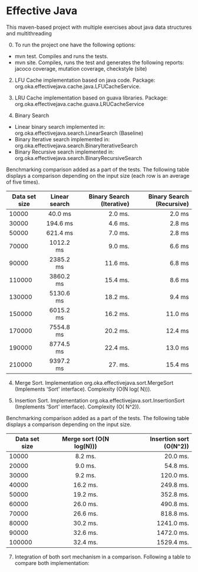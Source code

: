 # Effective Java

This maven-based project with multiple exercises about java data structures and multithreading 

0) To run the project one have the following options:

- mvn test. Compiles and runs the tests.
- mvn site. Compiles, runs the test and generates the following reports: jacoco coverage, mutation coverage,
  checkstyle (site)

2) LFU Cache implementation based on java code. Package: org.oka.effectivejava.cache.java.LFUCacheService.

3) LRU Cache implementation based on guava libraries. Package: org.oka.effectivejava.cache.guava.LRUCacheService

4) Binary Search

- Linear binary search implemented in: org.oka.effectivejava.search.LinearSearch (Baseline)
- Binary Iterative search implemented in: org.oka.effectivejava.search.BinaryIterativeSearch
- Binary Recursive search implemented in: org.oka.effectivejava.search.BinaryRecursiveSearch

Benchmarking comparison added as a part of the tests. The following table displays a comparison depending on the input
size (each row is an average of five times).

| Data set size | Linear search |  Binary Search (Iterative) | Binary Search (Recursive) |
|----------|:-------------:|------:|------:|
| 10000 | 40.0 ms | 2.0 ms. | 2.0 ms |
| 30000 | 194.6 ms | 4.6 ms. | 2.8 ms |
| 50000 | 621.4 ms | 7.0 ms. | 2.8 ms |
| 70000 | 1012.2 ms | 9.0 ms. | 6.6 ms |
| 90000 | 2385.2 ms | 11.6 ms. | 6.8 ms |
| 110000 | 3860.2 ms | 15.4 ms. | 8.6 ms |
| 130000 | 5130.6 ms | 18.2 ms. | 9.4 ms |
| 150000 | 6015.2 ms | 16.2 ms. | 11.0 ms |
| 170000 | 7554.8 ms | 20.2 ms. | 12.4 ms |
| 190000 | 8774.5 ms | 22.4 ms. | 13.0 ms |
| 210000 | 9397.2 ms | 27. ms. | 15.4 ms |

4) Merge Sort. Implementation org.oka.effectivejava.sort.MergeSort (Implements 'Sort' interface). Complexity (O(N log(
   N))).

5) Insertion Sort. Implementation org.oka.effectivejava.sort.InsertionSort (Implements 'Sort' interface). Complexity (O(
   N^2)).

Benchmarking comparison added as a part of the tests. The following table displays a comparison depending on the input
size.

| Data set size | Merge sort (O(N log(N))) |  Insertion sort (O(N^2)) |
|----------|:-------------:|------:|
| 10000 | 8.2 ms. | 20.0 ms.|
| 20000 | 9.0 ms. | 54.8 ms.|
| 30000 | 9.2 ms. | 120.0 ms.|
| 40000 | 16.2 ms. | 249.8 ms.|
| 50000 | 19.2 ms. | 352.8 ms.|
| 60000 | 26.0 ms. | 490.8 ms.|
| 70000 | 26.6 ms. | 818.8 ms.|
| 80000 | 30.2 ms. | 1241.0 ms.|
| 90000 | 32.6 ms. | 1472.0 ms.|
| 100000 | 32.4 ms. | 1529.4 ms.|

7) Integration of both sort mechanism in a comparison. Following a table to compare both implementation:
